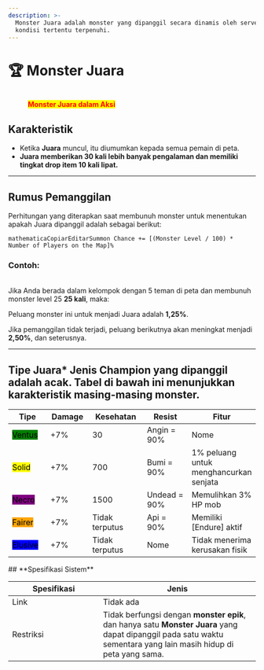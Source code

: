 ```yaml
---
description: >-
  Monster Juara adalah monster yang dipanggil secara dinamis oleh server setelah
  kondisi tertentu terpenuhi.
---
```


# 🏆 Monster Juara

<figure><img src="../.gitbook/assets/mmmm.gif" alt=""><figcaption><p><mark style="color:red;"><strong>Monster Juara dalam Aksi</strong></mark></p></figcaption></figure>

## **Karakteristik**

* Ketika **Juara** muncul, itu diumumkan kepada semua pemain di peta.
* **Juara memberikan 30 kali lebih banyak pengalaman dan memiliki tingkat drop item 10 kali lipat.**

***

## **Rumus Pemanggilan**

Perhitungan yang diterapkan saat membunuh monster untuk menentukan apakah Juara dipanggil adalah sebagai berikut:

```
mathematicaCopiarEditarSummon Chance += [(Monster Level / 100) * Number of Players on the Map]%
```

### **Contoh:**

\
Jika Anda berada dalam kelompok dengan 5 teman di peta dan membunuh monster level 25 **25 kali**, maka:

Peluang monster ini untuk menjadi Juara adalah **1,25%**.

Jika pemanggilan tidak terjadi, peluang berikutnya akan meningkat menjadi **2,50%**, dan seterusnya.

***

## **Tipe Juara*** Jenis Champion yang dipanggil adalah acak. Tabel di bawah ini menunjukkan karakteristik masing-masing monster.

<table><thead><tr><th width="102">Tipe</th><th width="92">Damage</th><th width="151">Kesehatan</th><th width="147">Resist</th><th>Fitur</th></tr></thead><tbody><tr><td><mark style="background-color:green;">Ventus</mark></td><td>+7%</td><td>30</td><td>Angin = 90%</td><td>Nome</td></tr><tr><td><mark style="background-color:yellow;">Solid</mark></td><td>+7%</td><td>700</td><td>Bumi = 90%</td><td>1% peluang untuk menghancurkan senjata</td></tr><tr><td><mark style="background-color:purple;">Necro</mark></td><td>+7%</td><td>1500</td><td>Undead = 90%</td><td>Memulihkan 3% HP mob</td></tr><tr><td><mark style="background-color:orange;">Fairer</mark></td><td>+7%</td><td>Tidak terputus</td><td>Api = 90%</td><td>Memiliki [Endure] aktif</td></tr><tr><td><mark style="background-color:blue;">Elusive</mark></td><td>+7%</td><td>Tidak terputus</td><td>Nome</td><td>Tidak menerima kerusakan fisik</td></tr></tbody></table>## **Spesifikasi Sistem**

<table><thead><tr><th width="169">Spesifikasi</th><th>Jenis</th></tr></thead><tbody><tr><td>Link</td><td>Tidak ada</td></tr><tr><td>Restriksi</td><td>Tidak berfungsi dengan <strong>monster epik</strong>, dan hanya satu <strong>Monster Juara</strong> yang dapat dipanggil pada satu waktu sementara yang lain masih hidup di peta yang sama.</td></tr></tbody></table>